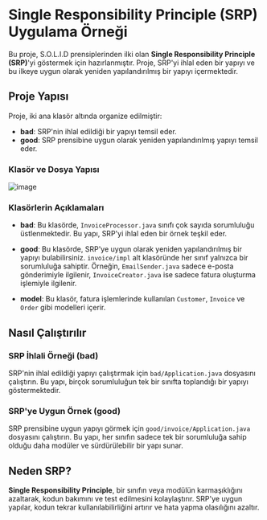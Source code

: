 # Single Responsibility Principle (SRP) Uygulama Örneği

Bu proje, S.O.L.I.D prensiplerinden ilki olan **Single Responsibility Principle (SRP)**'yi göstermek için hazırlanmıştır. Proje, SRP'yi ihlal eden bir yapıyı ve bu ilkeye uygun olarak yeniden yapılandırılmış bir yapıyı içermektedir.

## Proje Yapısı

Proje, iki ana klasör altında organize edilmiştir:

- **bad**: SRP'nin ihlal edildiği bir yapıyı temsil eder.
- **good**: SRP prensibine uygun olarak yeniden yapılandırılmış yapıyı temsil eder.

### Klasör ve Dosya Yapısı
![image](https://github.com/user-attachments/assets/a9e6dbf4-5786-45ae-a629-fd4a2dca410d)

### Klasörlerin Açıklamaları

- **bad**: Bu klasörde, `InvoiceProcessor.java` sınıfı çok sayıda sorumluluğu üstlenmektedir. Bu yapı, SRP'yi ihlal eden bir örnek teşkil eder.
  
- **good**: Bu klasörde, SRP'ye uygun olarak yeniden yapılandırılmış bir yapıyı bulabilirsiniz. `invoice/impl` alt klasöründe her sınıf yalnızca bir sorumluluğa sahiptir. Örneğin, `EmailSender.java` sadece e-posta gönderimiyle ilgilenir, `InvoiceCreator.java` ise sadece fatura oluşturma işlemiyle ilgilenir.

- **model**: Bu klasör, fatura işlemlerinde kullanılan `Customer`, `Invoice` ve `Order` gibi modelleri içerir.

## Nasıl Çalıştırılır

### SRP İhlali Örneği (bad)

SRP'nin ihlal edildiği yapıyı çalıştırmak için `bad/Application.java` dosyasını çalıştırın. Bu yapı, birçok sorumluluğun tek bir sınıfta toplandığı bir yapıyı göstermektedir.

### SRP'ye Uygun Örnek (good)

SRP prensibine uygun yapıyı görmek için `good/invoice/Application.java` dosyasını çalıştırın. Bu yapı, her sınıfın sadece tek bir sorumluluğa sahip olduğu daha modüler ve sürdürülebilir bir yapı sunar.

## Neden SRP?

**Single Responsibility Principle**, bir sınıfın veya modülün karmaşıklığını azaltarak, kodun bakımını ve test edilmesini kolaylaştırır. SRP'ye uygun yapılar, kodun tekrar kullanılabilirliğini artırır ve hata yapma olasılığını azaltır.
